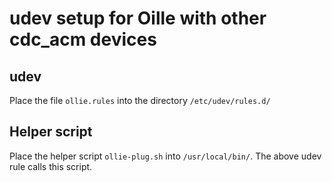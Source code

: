 # udev setup for Oille with other cdc_acm devices

## udev
Place the file `ollie.rules` into the directory `/etc/udev/rules.d/`

## Helper script
Place the helper script `ollie-plug.sh` into `/usr/local/bin/`. The above udev rule calls this script.
